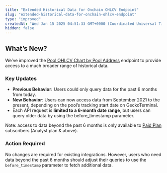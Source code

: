 ```yaml
---
title: "Extended Historical Data for Onchain OHLCV Endpoint"
slug: "extended-historical-data-for-onchain-ohlcv-endpoint"
type: "improved"
createdAt: "Wed Jan 15 2025 04:51:33 GMT+0000 (Coordinated Universal Time)"
hidden: false
---
```

## What’s New?

We’ve improved the [Pool OHLCV Chart by Pool Address](https://docs.coingecko.com/reference/pool-ohlcv-contract-address) endpoint to provide access to a much broader range of historical data.

### Key Updates

- **Previous Behavior:** Users could only query data for the past 6 months from today.
- **New Behavior**: Users can now access data from September 2021 to the present, depending on the pool’s tracking start date on GeckoTerminal.
- Each API request is **limited to a 6-month date range**, but users can query older data by using the before_timestamp parameter.

Note: access to data beyond the past 6 months is only available to [Paid Plan](https://www.coingecko.com/en/api/pricing) subscribers (Analyst plan & above).

### Action Required

No changes are required for existing integrations. However, users who need data beyond the past 6 months should adjust their queries to use the `before_timestamp` parameter to fetch additional data.